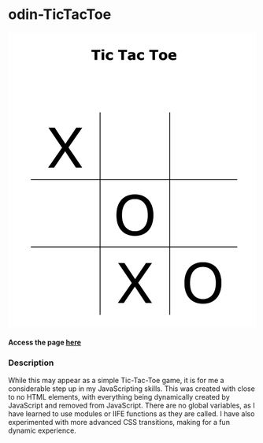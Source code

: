 # odin-TicTacToe
<img src="interface.png" alt="drawing" width="800"/>

#### Access the page [here](https://benjamin-albarzendji.github.io/odin-TicTacToe/)


### Description
While this may appear as a simple Tic-Tac-Toe game, it is for me a considerable step up in my JavaScripting skills. This was created with close to no HTML elements, with everything being dynamically created by JavaScript and removed from JavaScript. There are no global variables, as I have learned to use modules or IIFE functions as they are called. I have also experimented with more advanced CSS transitions, making for a fun dynamic experience. 




